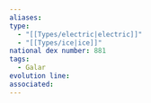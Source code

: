 ```yaml
---
aliases: 
type:
  - "[[Types/electric|electric]]"
  - "[[Types/ice|ice]]"
national dex number: 881
tags:
  - Galar
evolution line: 
associated:
---
```

